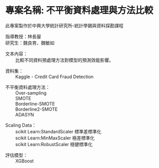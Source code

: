 # 專案名稱: 不平衡資料處理與方法比較
此專案製作於中興大學統計研究所-統計學錫與資料探勘課程

指導教授：林長鋆<br>
研究生：魏良育、魏敏如<br>

文本內容：<br>
&nbsp;&nbsp;&nbsp;&nbsp;&nbsp;&nbsp;&nbsp;&nbsp;比較不同資料預處理方法對模型的預測效能影響。<br>
  
資料集：<br>
&nbsp;&nbsp;&nbsp;&nbsp;&nbsp;&nbsp;&nbsp;&nbsp;Kaggle - Credit Card Fraud Detection <br>

不平衡資料處理方法：<br>
&nbsp;&nbsp;&nbsp;&nbsp;&nbsp;&nbsp;&nbsp;&nbsp;Over-sampling<br>
&nbsp;&nbsp;&nbsp;&nbsp;&nbsp;&nbsp;&nbsp;&nbsp;SMOTE<br>
&nbsp;&nbsp;&nbsp;&nbsp;&nbsp;&nbsp;&nbsp;&nbsp;Borderline-SMOTE<br>
&nbsp;&nbsp;&nbsp;&nbsp;&nbsp;&nbsp;&nbsp;&nbsp;Borderline2-SMOTE<br>
&nbsp;&nbsp;&nbsp;&nbsp;&nbsp;&nbsp;&nbsp;&nbsp;ADASYN<br>

Scaling Data：<br>
&nbsp;&nbsp;&nbsp;&nbsp;&nbsp;&nbsp;&nbsp;&nbsp;scikit Learn:StandardScaler 標準差標準化<br>
&nbsp;&nbsp;&nbsp;&nbsp;&nbsp;&nbsp;&nbsp;&nbsp;scikit Learn:MinMaxScaler 極差標準化<br>
&nbsp;&nbsp;&nbsp;&nbsp;&nbsp;&nbsp;&nbsp;&nbsp;scikit Learn:RobustScaler 穩健標準化<br>

評估模型：<br>
&nbsp;&nbsp;&nbsp;&nbsp;&nbsp;&nbsp;&nbsp;&nbsp;XGBoost<br>
